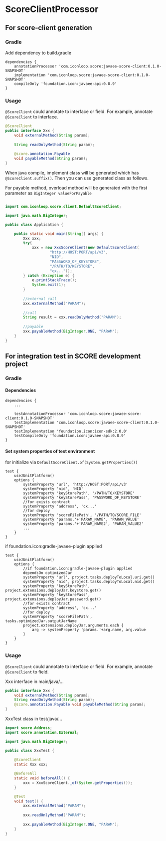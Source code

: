 # ScoreClientProcessor

## For score-client generation

### Gradle
Add dependency to build.gradle
````
dependencies {
    annotationProcessor 'com.iconloop.score:javaee-score-client:0.1.0-SNAPSHOT'
    implementation 'com.iconloop.score:javaee-score-client:0.1.0-SNAPSHOT'
    compileOnly 'foundation.icon:javaee-api:0.8.9'
}
````

### Usage
`@ScoreClient` could annotate to interface or field.
For example, annotate `@ScoreClient` to interface.

````java
@ScoreClient
public interface Xxx {    
    void externalMethod(String param);
    
    String readOnlyMethod(String param);
    
    @score.annotation.Payable
    void payableMethod(String param);
}
````

When java compile, implement class will be generated which has `@ScoreClient.suffix()`.
Then you can use generated class as follows.

For payable method, overload method will be generated with the first parameter as `BigInteger valueForPayable`

````java

import com.iconloop.score.client.DefaultScoreClient;

import java.math.BigInteger;

public class Application {

    public static void main(String[] args) {
        Xxx xxx;
        try{
            xxx = new XxxScoreClient(new DefaultScoreClient(
                    "http://HOST:PORT/api/v3",
                    "NID",
                    "PASSWORD_OF_KEYSTORE", 
                    "/PATH/TO/KEYSTORE",
                    "cx..."));
        } catch (Exception e) {
            e.printStackTrace();
            System.exit(1);
        }
        
        //external call
        xxx.externalMethod("PARAM");
        
        //call
        String result = xxx.readOnlyMethod("PARAM");
        
        //payable
        xxx.payableMethod(BigInteger.ONE, "PARAM");
    }    
}
````

## For integration test in SCORE development project

### Gradle

#### Dependencies
````
dependencies {
    ...
    
    testAnnotationProcessor 'com.iconloop.score:javaee-score-client:0.1.0-SNAPSHOT'
    testImplementation 'com.iconloop.score:javaee-score-client:0.1.0-SNAPSHOT'
    testImplementation 'foundation.icon:icon-sdk:2.0.0'
    testCompileOnly 'foundation.icon:javaee-api:0.8.9'
}
````

#### Set system properties of test environment
for initialize via `DefaultScoreClient.of(System.getProperties())`

````
test {
    useJUnitPlatform()
    options {
        systemProperty 'url', 'http://HOST:PORT/api/v3'
        systemProperty 'nid', 'NID'
        systemProperty 'keyStorePath', '/PATH/TO/KEYSTORE'
        systemProperty 'keyStorePass', 'PASSWORD_OF_KEYSTORE'
        //for exists contract
        systemProperty 'address', 'cx...'
        //for deploy
        systemProperty 'scoreFilePath', '/PATH/TO/SCORE_FILE'
        systemProperty 'params.'+'PARAM_NAME', 'PARAM_VALUE'
        systemProperty 'params.'+'PARAM_NAME2', 'PARAM_VALUE2'
        ...
    }
}
````

if foundation.icon:gradle-javaee-plugin applied
````
test {
    useJUnitPlatform()
    options {
        //if foundation.icon:gradle-javaee-plugin applied
        dependsOn optimizedJar
        systemProperty 'url', project.tasks.deployToLocal.uri.get()
        systemProperty 'nid', project.tasks.deployToLocal.nid.get()
        systemProperty 'keyStorePath', project.extensions.deployJar.keystore.get()
        systemProperty 'keyStorePass', project.extensions.deployJar.password.get()
        //for exists contract
        systemProperty 'address', 'cx...'
        //for deploy
        systemProperty 'scoreFilePath', tasks.optimizedJar.outputJarName
        project.extensions.deployJar.arguments.each {
            arg -> systemProperty 'params.'+arg.name, arg.value
        }
    }
}
````

### Usage
`@ScoreClient` could annotate to interface or field.
For example, annotate `@ScoreClient` to field.

Xxx interface in main/java/...
````java
public interface Xxx {
    void externalMethod(String param);
    String readOnlyMethod(String param);
    @score.annotation.Payable void payableMethod(String param);
}
````

XxxTest class in test/java/...
````java
import score.Address;
import score.annotation.External;

import java.math.BigInteger;

public class XxxTest {
    
    @ScoreClient
    static Xxx xxx;

    @BeforeAll
    static void beforeAll() {
        xxx = XxxScoreClient._of(System.getProperties());
    }

    @Test
    void test() {
        xxx.externalMethod("PARAM");
        
        xxx.readOnlyMethod("PARAM");
        
        xxx.payableMethod(BigInteger.ONE, "PARAM");
    }
}
````
